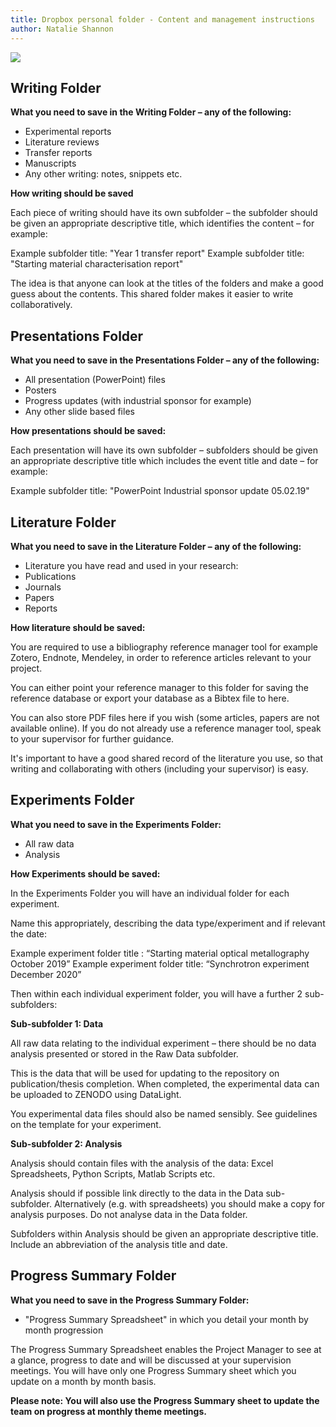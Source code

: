 ```yaml
---
title: Dropbox personal folder - Content and management instructions
author: Natalie Shannon
---
```


![](/wiki/assets/images/posts/dropbox_folder_overview.svg)

## Writing Folder

**What you need to save in the Writing Folder – any of the following:**

- Experimental reports
- Literature reviews
- Transfer reports
- Manuscripts
- Any other writing: notes, snippets etc.

**How writing should be saved**

Each piece of writing should have its own subfolder – the subfolder should be given an appropriate descriptive title, which identifies the content – for example:

Example subfolder title: "Year 1 transfer report"
Example subfolder title: "Starting material characterisation report"

The idea is that anyone can look at the titles of the folders and make a good guess about the contents. This shared folder makes it easier to write collaboratively.

## Presentations Folder

**What you need to save in the Presentations Folder – any of the following:**

- All presentation (PowerPoint) files
- Posters 
- Progress updates (with industrial sponsor for example)
- Any other slide based files 

**How presentations should be saved:**

Each presentation will have its own subfolder – subfolders should be given an appropriate descriptive title which includes the event title and date – for example:

Example subfolder title: "PowerPoint Industrial sponsor update 05.02.19"

## Literature Folder

**What you need to save in the Literature Folder – any of the following:**

- Literature you have read and used in your research:
- Publications
- Journals
- Papers 
- Reports

**How literature should be saved:**

You are required to use a bibliography reference manager tool for example Zotero, Endnote, Mendeley, in order to reference articles relevant to your project. 

You can either point your reference manager to this folder for saving the reference database or export your database as a Bibtex file to here.

You can also store PDF files here if you wish (some articles, papers are not available online). If you do not already use a reference manager tool, speak to your supervisor for further guidance.

It's important to have a good shared record of the literature you use, so that writing and collaborating with others (including your supervisor) is easy.

## Experiments Folder

**What you need to save in the Experiments Folder:**

- All raw data
- Analysis

**How Experiments should be saved:** 

In the Experiments Folder you will have an individual folder for each experiment.

Name this appropriately, describing the data type/experiment and if relevant the date:

Example experiment folder title :  “Starting material optical metallography October 2019” 
Example experiment folder title:   “Synchrotron experiment December 2020”
 
Then within each individual experiment folder, you will have a further 2 sub-subfolders:

**Sub-subfolder 1: Data**  

All raw data relating to the individual experiment – there should be no data analysis presented or stored in the Raw Data subfolder.

This is the data that will be used for updating to the repository on publication/thesis completion.  When completed, the experimental data can be uploaded to ZENODO using DataLight.

You experimental data files should also be named sensibly. See guidelines on the template for your experiment.

**Sub-subfolder 2: Analysis**

Analysis should contain files with the analysis of the data: Excel Spreadsheets, Python Scripts, Matlab Scripts etc.
 
Analysis should if possible link directly to the data in the Data sub-subfolder. Alternatively (e.g. with spreadsheets) you should make a copy for analysis purposes. Do not analyse data in the Data folder.

Subfolders within Analysis should be given an appropriate descriptive title. Include an abbreviation of the analysis title and date.


## Progress Summary Folder

**What you need to save in the Progress Summary Folder:**

- "Progress Summary Spreadsheet" in which you detail your month by month progression

The Progress Summary Spreadsheet enables the Project Manager to see at a glance, progress to date and will be discussed at your supervision meetings. You will have only one Progress Summary sheet which you update on a month by month basis.

**Please note: You will also use the Progress Summary sheet to update the team on progress at monthly theme meetings.**  



